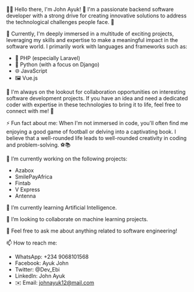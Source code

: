 👨‍💻 Hello there, I'm John Ayuk! 👋
I'm a passionate backend software developer with a strong drive for creating innovative solutions to address the technological challenges people face. 🌱

💼 Currently, I'm deeply immersed in a multitude of exciting projects, leveraging my skills and expertise to make a meaningful impact in the software world. I primarily work with languages and frameworks such as:
- 🐘 PHP (especially Laravel)
- 🐍 Python (with a focus on Django)
- 🌐 JavaScript
- 🖼️ Vue.js

🤝 I'm always on the lookout for collaboration opportunities on interesting software development projects. If you have an idea and need a dedicated coder with expertise in these technologies to bring it to life, feel free to connect with me! 👯

⚡ Fun fact about me: When I'm not immersed in code, you'll often find me enjoying a good game of football or delving into a captivating book. I believe that a well-rounded life leads to well-rounded creativity in coding and problem-solving. ⚽📚


🔭 I’m currently working on the following projects:
- Azabox
- SmilePayAfrica
- Fintab
- V Express
- Antenna

🌱 I’m currently learning Artificial Intelligence.

👯 I’m looking to collaborate on machine learning projects.

💬 Feel free to ask me about anything related to software engineering!

📫 How to reach me:
- WhatsApp: +234 9068101568
- Facebook: Ayuk John
- Twitter: @Dev_Ebi
- LinkedIn: John Ayuk
- ✉️ Email: johnayuk12@mail.com
  

